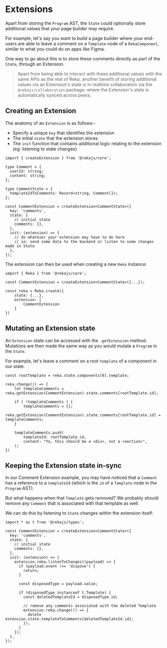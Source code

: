 # Extensions

Apart from storing the `Program` AST, the `State` could optionally store additional values that your page builder may require.

For example, let's say you want to build a page builder where your end-users are able to leave a comment on a `Template` node of a `RekaComponent`, similar to what you could do on apps like Figma.

One way to go about this is to store these comments directly as part of the `State`, through an Extension.

> Apart from being able to interact with these additional values with the same APIs as the rest of Reka, another benefit of storing additional values via an Extension's state is in realtime collaboration via the `@rekajs/collaboration` package; where the Extension's state is automatically synced across peers.

## Creating an Extension

The anatomy of an `Extension` is as follows:-

- Specify a unique `key` that identifies the extension
- The initial `state` that the extension stores
- The `init` function that contains additional logic relating to the extension (eg: listening to state changes)

```tsx
import { createExtension } from '@rekajs/core';

type Comment = {
  userId: string;
  content: string;
};

type CommentState = {
  templateIdToComments: Record<string, Comment[]>;
};

const CommentExtension = createExtension<CommentState>({
  key: 'comments',
  state: {
    // initial state
    comments: {},
  },
  init: (extension) => {
    // do whatever your extension may have to do here
    // ie: send some data to the backend or listen to some changes made in State
  },
});
```

The extension can then be used when creating a new `Reka` instance:

```tsx
import { Reka } from '@rekajs/core';

const CommentExtension = createExtension<CommentState>({...});

const reka = Reka.create({
    state: {...},
    extension: [
        CommentExtension
    ]
})
```

## Mutating an Extension state

An `Extension` state can be accessed with the `.getExtension` method. Mutations are then made the same way as you would mutate a `Program` in the `State`.

For example, let's leave a comment on a root `template` of a component in our state.

```tsx
const rootTemplate = reka.state.components[0].template;

reka.change(() => {
    let templateComments = reka.getExtension(CommentExtension).state.comments[rootTemplate.id];

    if ( !templateComments ) {
        templateComments = {};
        reka.getExtension(CommentExtension).state.comments[rootTemplate.id] = templateComments;
    }

    templateComments.push(
        templateId: rootTemplate.id,
        content: "Yo, this should be a <div>, not a <section>",
    );
})
```

## Keeping the Extension state in-sync

In our Comment Extension example, you may have noticed that a `Comment` has a reference to a `templateId` (which is the `id` of a `Template` node in the `Program` AST).

But what happens when that `Template` gets removed? We probably should remove any `Comment` that is associated with that template as well.

We can do this by listening to `State` changes within the extension itself:

```tsx
import * as t from '@rekajs/types';

const CommentExtension = createExtension<CommentState>({
  key: 'comments',
  state: {
    // initial state
    comments: {},
  },
  init: (extension) => {
    extension.reka.listenToChanges((payload) => {
      if (payload.event !== 'dispose') {
        return;
      }

      const disposedType = payload.value;

      if (disposedType instanceof t.Template) {
        const deletedTemplateId = disposedType.id;

        // remove any comments associated with the deleted Template
        extension.reka.change(() => {
          delete extension.state.templateToComments[deletedTemplateId.id];
        });
      }
    });
  },
});
```
